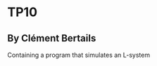 # TP10
## By Clément Bertails
Containing a program that simulates an L-system
<!-- 
## Using the Program
Use "make" to compile and execute ./tp10_hangMan {path of word's file}

## Notes
"make run" won't work because it need an argument.

## Compilation
Go to the decompressed folder via a terminal. Execute "make".

## Generate Doxygen
If you want to generate the Doxygen, run "make docs". !! You will have to install the graphviz package to avoid errors when generating the doxygen !!

## Read doxygen
Open the doc/html/index.html page generated at the time of "make docs". The Doxyfile is also created with the above command.

## Delete unnecessary files
Run "make clean" : delete the bin folder containing the object files (*.o), the save folder containing a backup of the src folder, the doc folder containing the Doxygen, the last archive created by "make give", the src.old folder created by "make restore" and the executable.

## Create save
Run "make save": create the save folder if it doesn't exist and copy the src folder into it.

## Revert to last save
Run "make restore": restore the backup from the save folder.

## Archive the program
Run "make give": a ready-to-give archive is created.
 -->
